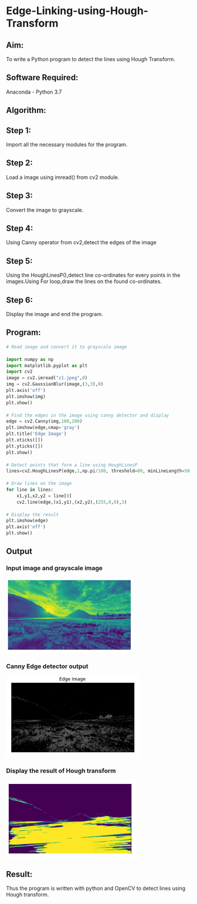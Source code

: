 # Edge-Linking-using-Hough-Transform
## Aim:
To write a Python program to detect the lines using Hough Transform.

## Software Required:
Anaconda - Python 3.7

## Algorithm:
## Step 1:
Import all the necessary modules for the program.

## Step 2:
Load a image using imread() from cv2 module.

## Step 3:
Convert the image to grayscale.

## Step 4:
Using Canny operator from cv2,detect the edges of the image

## Step 5:
Using the HoughLinesP(),detect line co-ordinates for every points in the images.Using For loop,draw the lines on the found co-ordinates.

## Step 6:
Display the image and end the program.


## Program:
```Python
# Read image and convert it to grayscale image

import numpy as np
import matplotlib.pyplot as plt
import cv2
image = cv2.imread("z1.jpeg",0)
img = cv2.GaussianBlur(image,(3,3),0)
plt.axis('off')
plt.imshow(img)
plt.show()

# Find the edges in the image using canny detector and display
edge = cv2.Canny(img,100,200)
plt.imshow(edge,cmap='gray')
plt.title('Edge Image')
plt.xticks([])
plt.yticks([])
plt.show()

# Detect points that form a line using HoughLinesP
lines=cv2.HoughLinesP(edge,1,np.pi/180, threshold=80, minLineLength=50,maxLineGap=250)

# Draw lines on the image
for line in lines:
    x1,y1,x2,y2 = line[0]
    cv2.line(edge,(x1,y1),(x2,y2),(255,0,0),3)
    
# Display the result
plt.imshow(edge)
plt.axis('off')
plt.show()


```
## Output

### Input image and grayscale image
![Output](https://github.com/naramala-niharika/Edge-Linking-using-Hough-Transform/blob/main/8a.PNG?raw=true)

### Canny Edge detector output
![Output](https://github.com/naramala-niharika/Edge-Linking-using-Hough-Transform/blob/main/8b.PNG?raw=true)


### Display the result of Hough transform
![Output](https://github.com/naramala-niharika/Edge-Linking-using-Hough-Transform/blob/main/8c.PNG?raw=true)



## Result:
Thus the program is written with python and OpenCV to detect lines using Hough transform. 
